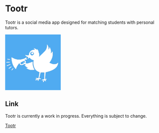# Tootr
Tootr is a social media app designed for matching students with personal tutors. 

![tooter icon](https://raw.githubusercontent.com/cb299792458/tooter/main/react-app/public/apple-touch-icon.png)

## Link
Tootr is currently a work in progress. Everything is subject to change.

[Tootr](https://tootr.onrender.com)
